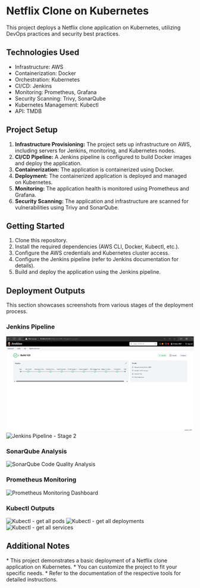 <!DOCTYPE html>
<html lang="en">
<head>
  <meta charset="UTF-8">
  <meta name="viewport" content="width=device-width, initial-scale=1.0">
  <title>Netflix Clone on Kubernetes</title>
</head>
<body>
  <h1>Netflix Clone on Kubernetes</h1>
  <p>This project deploys a Netflix clone application on Kubernetes, utilizing DevOps practices and security best practices.</p>

  <h2>Technologies Used</h2>
  <ul>
    <li>Infrastructure: AWS</li>
    <li>Containerization: Docker</li>
    <li>Orchestration: Kubernetes</li>
    <li>CI/CD: Jenkins</li>
    <li>Monitoring: Prometheus, Grafana</li>
    <li>Security Scanning: Trivy, SonarQube</li>
    <li>Kubernetes Management: Kubectl</li>
    <li>API: TMDB</li>
  </ul>

  <h2>Project Setup</h2>
  <ol>
    <li><strong>Infrastructure Provisioning:</strong> The project sets up infrastructure on AWS, including servers for Jenkins, monitoring, and Kubernetes nodes.</li>
    <li><strong>CI/CD Pipeline:</strong> A Jenkins pipeline is configured to build Docker images and deploy the application.</li>
    <li><strong>Containerization:</strong> The application is containerized using Docker.</li>
    <li><strong>Deployment:</strong> The containerized application is deployed and managed on Kubernetes.</li>
    <li><strong>Monitoring:</strong> The application health is monitored using Prometheus and Grafana.</li>
    <li><strong>Security Scanning:</strong> The application and infrastructure are scanned for vulnerabilities using Trivy and SonarQube.</li>
  </ol>

  <h2>Getting Started</h2>
  <ol>
    <li>Clone this repository.</li>
    <li>Install the required dependencies (AWS CLI, Docker, Kubectl, etc.).</li>
    <li>Configure the AWS credentials and Kubernetes cluster access.</li>
    <li>Configure the Jenkins pipeline (refer to Jenkins documentation for details).</li>
    <li>Build and deploy the application using the Jenkins pipeline.</li>
  </ol>

  <h2>Deployment Outputs</h2>
  <p>This section showcases screenshots from various stages of the deployment process.</p>

  <section>
    <h3>Jenkins Pipeline</h3>
    <img src="images/Jenkins-pipeline.png" alt="Jenkins Pipeline - Stage 1">
    <img src="path/to/your/jenkins_pipeline_2.png" alt="Jenkins Pipeline - Stage 2">
  </section>

  <section>
    <h3>SonarQube Analysis</h3>
    <img src="path/to/your/sonarqube.png" alt="SonarQube Code Quality Analysis">
  </section>

  <section>
    <h3>Prometheus Monitoring</h3>
    <img src="path/to/your/prometheus.png" alt="Prometheus Monitoring Dashboard">
  </section>

  <section>
    <h3>Kubectl Outputs</h3>
    <img src="path/to/your/kubectl_get_all_pods.png" alt="Kubectl - get all pods">
    <img src="path/to/your/kubectl_get_all_deployments.png" alt="Kubectl - get all deployments">
    <img src="path/to/your/kubectl_get_all_svc.png" alt="Kubectl - get all services">
  </section>

  <h2>Additional Notes</h2>
  <p>
    * This project demonstrates a basic deployment of a Netflix clone application on Kubernetes.
    * You can customize the project to fit your specific needs.
    * Refer to the documentation of the respective tools for detailed instructions.
  </p>
</body>
</html>
